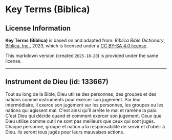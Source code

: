 # Key Terms (Biblica)

## License Information

**Key Terms (Biblica)** is based on and adapted from: _Biblica Bible Dictionary_, [Biblica, Inc.](https://www.biblica.com/), 2023, which is licensed under a [CC BY-SA 4.0 license](https://creativecommons.org/licenses/by-sa/4.0/legalcode.en).

This markdown version (created `2025-10-20`) is provided under the same license.



--------------------------------

## Instrument de Dieu (id: 133667)

Tout au long de la Bible, Dieu utilise des personnes, des groupes et des nations comme instruments pour exercer son jugement. Par leur intermédiaire, il exerce son jugement sur les personnes, les groupes ou les nations qui agissent mal. C'est ainsi qu'il arrête le mal et ramène la paix. C'est Dieu qui décide quand et comment exercer son jugement. Ceux que Dieu utilise comme outil ne sont pas meilleurs que ceux qui sont jugés. Chaque personne, groupe et nation a la responsabilité de servir et d'obéir à Dieu. Ils seront tous jugés pour leurs mauvaises actions.


